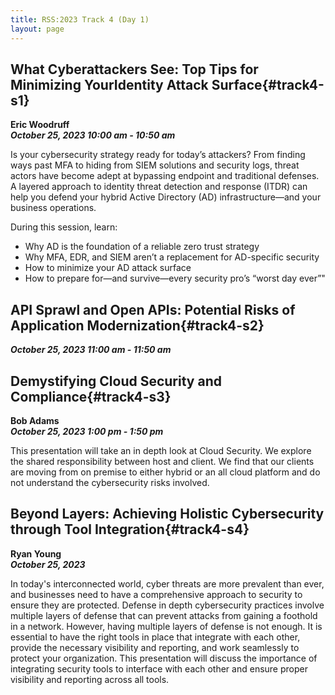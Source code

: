 ```yaml
---
title: RSS:2023 Track 4 (Day 1)
layout: page
---
```


## What Cyberattackers See: Top Tips for Minimizing YourIdentity Attack Surface{#track4-s1}
**Eric Woodruff<br>
*October 25, 2023 10:00 am - 10:50 am***

Is your cybersecurity strategy ready for today’s attackers? From finding ways past MFA to hiding from SIEM solutions and security logs, threat actors have become adept at bypassing endpoint and traditional defenses. A layered approach to identity threat detection and response (ITDR) can help you defend your hybrid Active Directory (AD) infrastructure—and your business operations.

During this session, learn:
* Why AD is the foundation of a reliable zero trust strategy
* Why MFA, EDR, and SIEM aren’t a replacement for AD-specific security
* How to minimize your AD attack surface
* How to prepare for—and survive—every security pro’s “worst day ever”"
 
## API Sprawl and Open APIs: Potential Risks of Application Modernization{#track4-s2}
***October 25, 2023 11:00 am - 11:50 am***

## Demystifying Cloud Security and Compliance{#track4-s3}
**Bob Adams<br>
*October 25, 2023 1:00 pm - 1:50 pm***

This presentation will take an in depth look at Cloud Security. We explore the shared responsibility between host and client. We find that our clients are moving from on premise to either hybrid or an all cloud platform and do not understand the cybersecurity risks involved.

## Beyond Layers: Achieving Holistic Cybersecurity through Tool Integration{#track4-s4}
**Ryan Young<br>
*October 25, 2023***

In today's interconnected world, cyber threats are more prevalent than ever, and businesses need to have a comprehensive approach to security to ensure they are protected. Defense in depth cybersecurity practices involve multiple layers of defense that can prevent attacks from gaining a foothold in a network. However, having multiple layers of defense is not enough. It is essential to have the right tools in place that integrate with each other, provide the necessary visibility and reporting, and work seamlessly to protect your organization. This presentation will discuss the importance of integrating security tools to interface with each other and ensure proper visibility 
and reporting across all tools.
